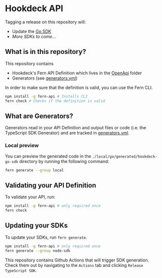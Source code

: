 # Hookdeck API

Tagging a release on this repository will:

- Update the [Go SDK](https://github.com/hookdeck/hookdeck-go-sdk)
- _More SDKs to come..._

## What is in this repository?

This repository contains

- Hookdeck's Fern API Definition which lives in the [OpenApi](./fern/openapi/) folder
- Generators (see [generators.yml](./fern/generators.yml))

In order to make sure that the definition is valid, you can use the Fern CLI.

```bash
npm install -g fern-api # Installs CLI
fern check # Checks if the definition is valid
```

## What are Generators?

Generators read in your API Definition and output files or code (i.e. the TypeScript SDK Generator) and are tracked in [generators.yml](./fern/generators.yml).

### Local preview

You can preview the generated code in the `./local/go/generated/hookdeck-go-sdk` directory by running the following command:

```sh
fern generate --group local
```

## Validating your API Definition

To validate your API, run: 
```sh
npm install -g fern-api # only required once
fern check
```

## Updating your SDKs

To update your SDKs, run `fern generate`. 

```sh
npm install -g fern-api # only required once
fern generate --group node-sdk
```

This repository contains Github Actions that will trigger SDK generation. Check them out by navigating
to the `Actions` tab and clicking `Release TypeScript SDK`. 